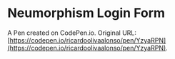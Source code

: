# Neumorphism Login Form

A Pen created on CodePen.io. Original URL: [https://codepen.io/ricardoolivaalonso/pen/YzyaRPN](https://codepen.io/ricardoolivaalonso/pen/YzyaRPN).


